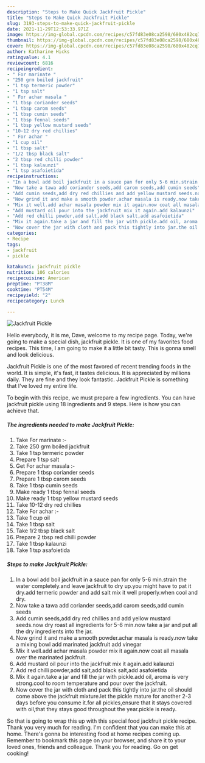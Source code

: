 ```yaml
---
description: "Steps to Make Quick Jackfruit Pickle"
title: "Steps to Make Quick Jackfruit Pickle"
slug: 3193-steps-to-make-quick-jackfruit-pickle
date: 2021-11-29T12:53:33.971Z
image: https://img-global.cpcdn.com/recipes/c57fd83e08ca2598/680x482cq70/jackfruit-pickle-recipe-main-photo.jpg
thumbnail: https://img-global.cpcdn.com/recipes/c57fd83e08ca2598/680x482cq70/jackfruit-pickle-recipe-main-photo.jpg
cover: https://img-global.cpcdn.com/recipes/c57fd83e08ca2598/680x482cq70/jackfruit-pickle-recipe-main-photo.jpg
author: Katharine Hicks
ratingvalue: 4.1
reviewcount: 6816
recipeingredient:
- " For marinate "
- "250 grm boiled jackfruit"
- "1 tsp termeric powder"
- "1 tsp salt"
- " For achar masala "
- "1 tbsp coriander seeds"
- "1 tbsp carom seeds"
- "1 tbsp cumin seeds"
- "1 tbsp fennal seeds"
- "1 tbsp yellow mustard seeds"
- "10-12 dry red chillies"
- " For achar "
- "1 cup oil"
- "1 tbsp salt"
- "1/2 tbsp black salt"
- "2 tbsp red chilli powder"
- "1 tbsp kalaunzi"
- "1 tsp asafoietida"
recipeinstructions:
- "In a bowl add boil jackfruit in a sauce pan for only 5-6 min.strain the water completely.and leave jackfruit to dry up.you might have to pat it dry.add termeric powder and add salt mix it well properly.when cool and dry."
- "Now take a tawa add coriander seeds,add carom seeds,add cumin seeds"
- "Add cumin seeds,add dry red chillies and add yellow mustard seeds.now dry roast all ingredients for 5-6 min.now take a jar and put all the dry ingredients into the jar."
- "Now grind it and make a smooth powder.achar masala is ready.now take a mixing bowl add marinated jackfruit add vinegar"
- "Mix it well.add achar masala powder mix it again.now coat all masala over the marinated jackfruit."
- "Add mustard oil pour into the jackfruit mix it again.add kalaunzi"
- "Add red chilli powder,add salt,add black salt,add asafoietida"
- "Mix it again.take a jar and fill the jar with pickle.add oil, aroma is very strong.cool to room temperature and pour over the jackfruit."
- "Now cover the jar with cloth and pack this tightly into jar.the oil should come above the jackfruit mixture.let the pickle mature for another 2-3 days before you consume it.for all pickles,ensure that it stays covered with oil,that they stays good throughout the year.pickle is ready."
categories:
- Recipe
tags:
- jackfruit
- pickle

katakunci: jackfruit pickle 
nutrition: 106 calories
recipecuisine: American
preptime: "PT38M"
cooktime: "PT54M"
recipeyield: "2"
recipecategory: Lunch

---
```



![Jackfruit Pickle](https://img-global.cpcdn.com/recipes/c57fd83e08ca2598/680x482cq70/jackfruit-pickle-recipe-main-photo.jpg)

Hello everybody, it is me, Dave, welcome to my recipe page. Today, we're going to make a special dish, jackfruit pickle. It is one of my favorites food recipes. This time, I am going to make it a little bit tasty. This is gonna smell and look delicious.



Jackfruit Pickle is one of the most favored of recent trending foods in the world. It is simple, it's fast, it tastes delicious. It is appreciated by millions daily. They are fine and they look fantastic. Jackfruit Pickle is something that I've loved my entire life.


To begin with this recipe, we must prepare a few ingredients. You can have jackfruit pickle using 18 ingredients and 9 steps. Here is how you can achieve that.

<!--inarticleads1-->

##### The ingredients needed to make Jackfruit Pickle:

1. Take  For marinate :-
1. Take 250 grm boiled jackfruit
1. Take 1 tsp termeric powder
1. Prepare 1 tsp salt
1. Get  For achar masala :-
1. Prepare 1 tbsp coriander seeds
1. Prepare 1 tbsp carom seeds
1. Take 1 tbsp cumin seeds
1. Make ready 1 tbsp fennal seeds
1. Make ready 1 tbsp yellow mustard seeds
1. Take 10-12 dry red chillies
1. Take  For achar :-
1. Take 1 cup oil
1. Take 1 tbsp salt
1. Take 1/2 tbsp black salt
1. Prepare 2 tbsp red chilli powder
1. Take 1 tbsp kalaunzi
1. Take 1 tsp asafoietida




<!--inarticleads2-->

##### Steps to make Jackfruit Pickle:

1. In a bowl add boil jackfruit in a sauce pan for only 5-6 min.strain the water completely.and leave jackfruit to dry up.you might have to pat it dry.add termeric powder and add salt mix it well properly.when cool and dry.
1. Now take a tawa add coriander seeds,add carom seeds,add cumin seeds
1. Add cumin seeds,add dry red chillies and add yellow mustard seeds.now dry roast all ingredients for 5-6 min.now take a jar and put all the dry ingredients into the jar.
1. Now grind it and make a smooth powder.achar masala is ready.now take a mixing bowl add marinated jackfruit add vinegar
1. Mix it well.add achar masala powder mix it again.now coat all masala over the marinated jackfruit.
1. Add mustard oil pour into the jackfruit mix it again.add kalaunzi
1. Add red chilli powder,add salt,add black salt,add asafoietida
1. Mix it again.take a jar and fill the jar with pickle.add oil, aroma is very strong.cool to room temperature and pour over the jackfruit.
1. Now cover the jar with cloth and pack this tightly into jar.the oil should come above the jackfruit mixture.let the pickle mature for another 2-3 days before you consume it.for all pickles,ensure that it stays covered with oil,that they stays good throughout the year.pickle is ready.




So that is going to wrap this up with this special food jackfruit pickle recipe. Thank you very much for reading. I'm confident that you can make this at home. There's gonna be interesting food at home recipes coming up. Remember to bookmark this page on your browser, and share it to your loved ones, friends and colleague. Thank you for reading. Go on get cooking!
